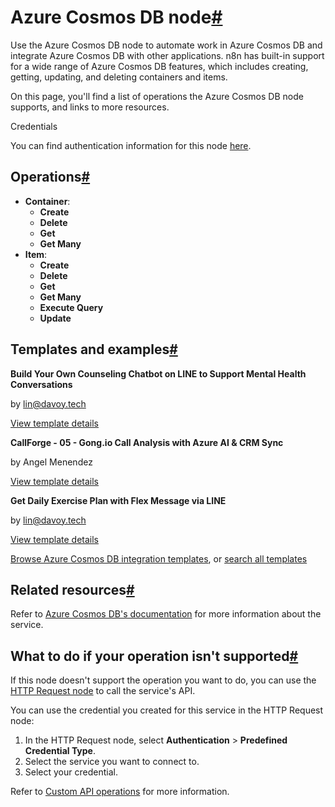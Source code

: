 [](https://github.com/n8n-io/n8n-docs/edit/main/docs/integrations/builtin/app-nodes/n8n-nodes-base.azurecosmosdb.md "Edit this page")

# Azure Cosmos DB node[#](#azure-cosmos-db-node "Permanent link")

Use the Azure Cosmos DB node to automate work in Azure Cosmos DB and integrate Azure Cosmos DB with other applications. n8n has built-in support for a wide range of Azure Cosmos DB features, which includes creating, getting, updating, and deleting containers and items.

On this page, you'll find a list of operations the Azure Cosmos DB node supports, and links to more resources.

Credentials

You can find authentication information for this node [here](../../credentials/azurecosmosdb/).

## Operations[#](#operations "Permanent link")

*   **Container**:
    *   **Create**
    *   **Delete**
    *   **Get**
    *   **Get Many**
*   **Item**:
    *   **Create**
    *   **Delete**
    *   **Get**
    *   **Get Many**
    *   **Execute Query**
    *   **Update**

## Templates and examples[#](#templates-and-examples "Permanent link")

**Build Your Own Counseling Chatbot on LINE to Support Mental Health Conversations**

by lin@davoy.tech

[View template details](https://n8n.io/workflows/2975-build-your-own-counseling-chatbot-on-line-to-support-mental-health-conversations/)

**CallForge - 05 - Gong.io Call Analysis with Azure AI & CRM Sync**

by Angel Menendez

[View template details](https://n8n.io/workflows/3035-callforge-05-gongio-call-analysis-with-azure-ai-and-crm-sync/)

**Get Daily Exercise Plan with Flex Message via LINE**

by lin@davoy.tech

[View template details](https://n8n.io/workflows/2988-get-daily-exercise-plan-with-flex-message-via-line/)

[Browse Azure Cosmos DB integration templates](https://n8n.io/integrations/azure-cosmos-db/), or [search all templates](https://n8n.io/workflows/)

## Related resources[#](#related-resources "Permanent link")

Refer to [Azure Cosmos DB's documentation](https://learn.microsoft.com/en-us/rest/api/cosmos-db/) for more information about the service.

## What to do if your operation isn't supported[#](#what-to-do-if-your-operation-isnt-supported "Permanent link")

If this node doesn't support the operation you want to do, you can use the [HTTP Request node](../../core-nodes/n8n-nodes-base.httprequest/) to call the service's API.

You can use the credential you created for this service in the HTTP Request node:

1.  In the HTTP Request node, select **Authentication** > **Predefined Credential Type**.
2.  Select the service you want to connect to.
3.  Select your credential.

Refer to [Custom API operations](../../../custom-operations/) for more information.